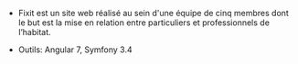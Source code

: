 - Fixit est un site web réalisé au sein d'une équipe de cinq membres dont le but est la mise en relation entre particuliers et professionnels de l’habitat.

- Outils: Angular 7, Symfony 3.4
